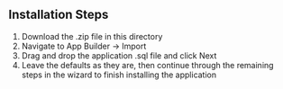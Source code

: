 Installation Steps
------------------------------------
1. Download the .zip file in this directory
2. Navigate to App Builder -> Import
3. Drag and drop the application .sql file and click Next
4. Leave the defaults as they are, then continue through the remaining steps in the wizard to finish installing the application
